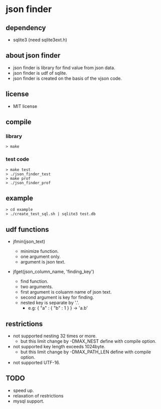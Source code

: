 # json finder

## dependency
* sqlite3 (need sqlite3ext.h)

## about json finder
* json finder is library for find value from json data.
* json finder is udf of sqlite.
* json finder is created on the basis of the vjson code.

## license
* MIT license

## compile
### library 
    > make

### test code
    > make test
    > ./json_finder_test
    > make prof
    > ./json_finder_prof

## example 
    > cd example
    > ./create_test_sql.sh | sqlite3 test.db

## udf functions
* jfmin(json_text)
  * minimize function.
  * one argument only.
  * argument is json text.

* jfget(json_column_name, 'finding_key')
  * find function.
  * two arguments.
  * first argument is coluanm name of json text.
  * second argument is key for finding.
  * nested key is separate by '.'.
    * e.g: { "a" : { "b" : 1 } } -> 'a.b'

## restrictions
* not supported nesting 32 times or more.
  * but this limit change by -DMAX_NEST define with compile option.
* not supported key length exceeds 1024byte.
  * but this limit change by -DMAX_PATH_LEN define with compile option.
* not supported UTF-16.

## TODO
* speed up.
* relaxation of restrictions
* mysql support.

